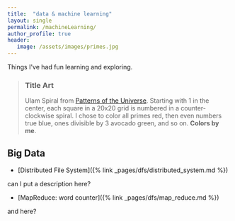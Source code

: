 ```yaml
---
title:  "data & machine learning"
layout: single
permalink: /machineLearning/
author_profile: true
header:
   image: /assets/images/primes.jpg
---
```


Things I've had fun learning and exploring.

> ### Title Art
>
> Ulam Spiral from [Patterns of the Universe](https://www.amazon.com/Patterns-Universe-Coloring-Adventure-Beauty/dp/1615193235). Starting with 1 in the center, each square in a 20x20 grid is numbered in a counter-clockwise spiral. I chose to color all primes red, then even numbers true blue, ones divisible by 3 avocado green, and so on. **Colors by me**.

## Big Data

* [Distributed File System]({% link _pages/dfs/distributed_system.md %})

can I put a description here?

* [MapReduce: word counter]({% link _pages/dfs/map_reduce.md %})

and here?
